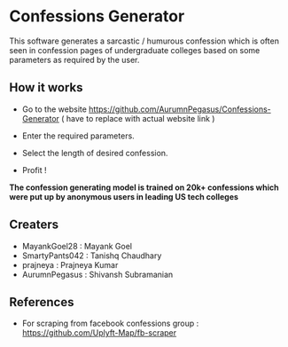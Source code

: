 # Confessions Generator

This software generates a sarcastic / humurous confession which is often seen in confession pages of undergraduate colleges based on some parameters as required by the user.

## How it works

* Go to the website https://github.com/AurumnPegasus/Confessions-Generator ( have to replace with actual website link )

* Enter the required parameters.

* Select the length of desired confession.

* Profit !

**The confession generating model is trained on 20k+ confessions which were put up by anonymous users in leading US tech colleges**


## Creaters

* MayankGoel28 : Mayank Goel
* SmartyPants042   : Tanishq Chaudhary
* prajneya   : Prajneya Kumar
* AurumnPegasus : Shivansh Subramanian


## References

* For scraping from facebook confessions group : https://github.com/Uplyft-Map/fb-scraper
